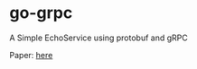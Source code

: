 # go-grpc
A Simple EchoService using protobuf and gRPC

Paper: [here](https://kipalog.com/posts/Su-dung-Protobuf-va-gRPC-de-phat-trien-API-hieu-nang-cao)
